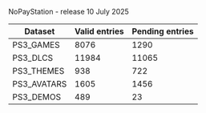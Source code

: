 NoPayStation - release 10 July 2025

|  Dataset  |Valid entries|Pending entries|
|-----------|-------------|---------------|
| PS3_GAMES |     8076    |      1290     |
|  PS3_DLCS |    11984    |     11065     |
| PS3_THEMES|     938     |      722      |
|PS3_AVATARS|     1605    |      1456     |
| PS3_DEMOS |     489     |       23      |